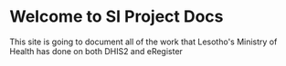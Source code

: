 # Welcome to SI Project Docs

This site is going to document all of the work that Lesotho's Ministry of Health has done on both DHIS2 and eRegister
